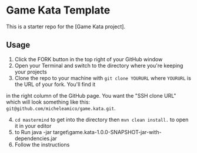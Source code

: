# Game Kata Template

This is a starter repo for the [Game Kata project].

## Usage

1. Click the FORK button in the top right of your GitHub window
2. Open your Terminal and switch to the directory where you're keeping your projects
3. Clone the repo to your machine with `git clone YOURURL` where `YOURURL` is the URL of your fork. You'll find it

in the right column of the GitHub page. You want the "SSH clone URL" which will look something like this: `git@github.com/micheleamico/game.kata.git`.

4. `cd mastermind` to get into the directory then `mvn clean install.` to open it in your editor
5. to Run java -jar target\game.kata-1.0.0-SNAPSHOT-jar-with-dependencies.jar
6. Follow the instructions